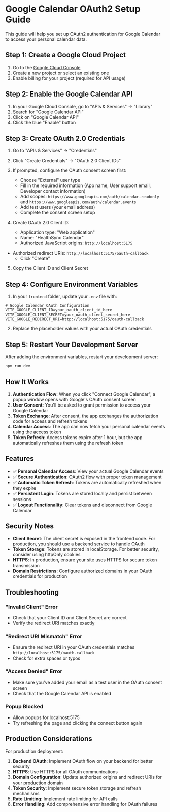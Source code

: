# Google Calendar OAuth2 Setup Guide

This guide will help you set up OAuth2 authentication for Google Calendar to access your personal calendar data.

## Step 1: Create a Google Cloud Project

1. Go to the [Google Cloud Console](https://console.cloud.google.com/)
2. Create a new project or select an existing one
3. Enable billing for your project (required for API usage)

## Step 2: Enable the Google Calendar API

1. In your Google Cloud Console, go to "APIs & Services" → "Library"
2. Search for "Google Calendar API"
3. Click on "Google Calendar API"
4. Click the blue "Enable" button

## Step 3: Create OAuth 2.0 Credentials

1. Go to "APIs & Services" → "Credentials"
2. Click "Create Credentials" → "OAuth 2.0 Client IDs"
3. If prompted, configure the OAuth consent screen first:
   - Choose "External" user type
   - Fill in the required information (App name, User support email, Developer contact information)
   - Add scopes: `https://www.googleapis.com/auth/calendar.readonly` and `https://www.googleapis.com/auth/calendar.events`
   - Add test users (your email address)
   - Complete the consent screen setup

4. Create OAuth 2.0 Client ID:
   - Application type: "Web application"
   - Name: "HealthSync Calendar"
   - Authorized JavaScript origins: `http://localhost:5175`
- Authorized redirect URIs: `http://localhost:5175/oauth-callback`
   - Click "Create"

5. Copy the Client ID and Client Secret

## Step 4: Configure Environment Variables

1. In your `frontend` folder, update your `.env` file with:

```env
# Google Calendar OAuth Configuration
VITE_GOOGLE_CLIENT_ID=your_oauth_client_id_here
VITE_GOOGLE_CLIENT_SECRET=your_oauth_client_secret_here
VITE_GOOGLE_REDIRECT_URI=http://localhost:5175/oauth-callback
```

2. Replace the placeholder values with your actual OAuth credentials

## Step 5: Restart Your Development Server

After adding the environment variables, restart your development server:

```bash
npm run dev
```

## How It Works

1. **Authentication Flow**: When you click "Connect Google Calendar", a popup window opens with Google's OAuth consent screen
2. **User Consent**: You'll be asked to grant permission to access your Google Calendar
3. **Token Exchange**: After consent, the app exchanges the authorization code for access and refresh tokens
4. **Calendar Access**: The app can now fetch your personal calendar events using the access token
5. **Token Refresh**: Access tokens expire after 1 hour, but the app automatically refreshes them using the refresh token

## Features

- ✅ **Personal Calendar Access**: View your actual Google Calendar events
- ✅ **Secure Authentication**: OAuth2 flow with proper token management
- ✅ **Automatic Token Refresh**: Tokens are automatically refreshed when they expire
- ✅ **Persistent Login**: Tokens are stored locally and persist between sessions
- ✅ **Logout Functionality**: Clear tokens and disconnect from Google Calendar

## Security Notes

- **Client Secret**: The client secret is exposed in the frontend code. For production, you should use a backend service to handle OAuth
- **Token Storage**: Tokens are stored in localStorage. For better security, consider using httpOnly cookies
- **HTTPS**: In production, ensure your site uses HTTPS for secure token transmission
- **Domain Restrictions**: Configure authorized domains in your OAuth credentials for production

## Troubleshooting

### "Invalid Client" Error
- Check that your Client ID and Client Secret are correct
- Verify the redirect URI matches exactly

### "Redirect URI Mismatch" Error
- Ensure the redirect URI in your OAuth credentials matches `http://localhost:5175/oauth-callback`
- Check for extra spaces or typos

### "Access Denied" Error
- Make sure you've added your email as a test user in the OAuth consent screen
- Check that the Google Calendar API is enabled

### Popup Blocked
- Allow popups for localhost:5175
- Try refreshing the page and clicking the connect button again

## Production Considerations

For production deployment:

1. **Backend OAuth**: Implement OAuth flow on your backend for better security
2. **HTTPS**: Use HTTPS for all OAuth communications
3. **Domain Configuration**: Update authorized origins and redirect URIs for your production domain
4. **Token Security**: Implement secure token storage and refresh mechanisms
5. **Rate Limiting**: Implement rate limiting for API calls
6. **Error Handling**: Add comprehensive error handling for OAuth failures
